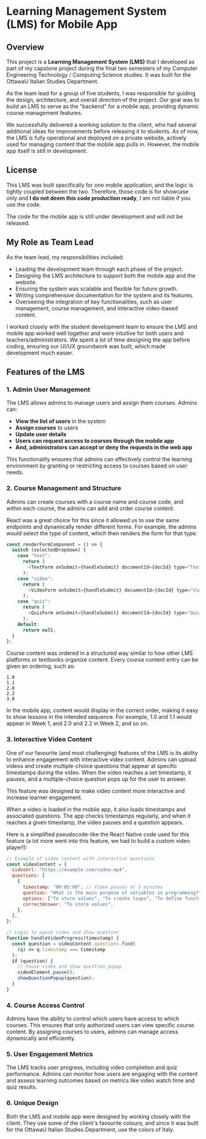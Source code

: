 # Learning Management System (LMS) for Mobile App

## Overview

This project is a **Learning Management System (LMS)** that I developed as part of my capstone project during the final two semesters of my Computer Engineering Technology / Computing Science studies. It was built for the OttawaU Italian Studies Department.

As the team lead for a group of five students, I was responsible for guiding the design, architecture, and overall direction of the project. Our goal was to build an LMS to serve as the "backend" for a mobile app, providing dynamic course management features.

We successfully delivered a working solution to the client, who had several additional ideas for improvements before releasing it to students. As of now, the LMS is fully operational and deployed on a private website, actively used for managing content that the mobile app pulls in. However, the mobile app itself is still in development.

## License

This LMS was built specifically for one mobile application, and the logic is tightly coupled between the two. Therefore, those code is for showcase only and **I do not deem this code production ready**, I am not liable if you use the code.

The code for the mobile app is still under development and will not be released.

## My Role as Team Lead

As the team lead, my responsibilities included:

- Leading the development team through each phase of the project.
- Designing the LMS architecture to support both the mobile app and the website.
- Ensuring the system was scalable and flexible for future growth.
- Writing comprehensive documentation for the system and its features.
- Overseeing the integration of key functionalities, such as user management, course management, and interactive video-based content.

I worked closely with the student development team to ensure the LMS and mobile app worked well together and were intuitive for both users and teachers/administrators. We spent a lot of time designing the app before coding, ensuring our UI/UX groundwork was built, which made development much easier.

## Features of the LMS

### 1. Admin User Management

The LMS allows admins to manage users and assign them courses. Admins can:

- **View the list of users** in the system
- **Assign courses** to users
- **Update user details**
- **Users can request access to courses through the mobile app**
- **And, administrators can accept or deny the requests in the web app**

This functionality ensures that admins can effectively control the learning environment by granting or restricting access to courses based on user needs.

### 2. Course Management and Structure

Admins can create courses with a course name and course code, and within each course, the admins can add and order course content.

React was a great choice for this since it allowed us to use the same endpoints and dynamically render different forms. For example, the admins would select the type of content, which then renders the form for that type:

```javascript
const renderFormComponent = () => {
  switch (selectedDropdown) {
    case "text":
      return (
        <TextForm onSubmit={handleSubmit} documentId={docId} type="Text" />
      );
    case "video":
      return (
        <VideoForm onSubmit={handleSubmit} documentId={docId} type="Video" />
      );
    case "quiz":
      return (
        <QuizForm onSubmit={handleSubmit} documentId={docId} type="Quiz" />
      );
    default:
      return null;
  }
};
```

Course content was ordered in a structured way similar to how other LMS platforms or textbooks organize content. Every course content entry can be given an ordering, such as:

```
1.0
1.1
2.0
2.2
3.0
```

In the mobile app, content would display in the correct order, making it easy to show lessons in the intended sequence. For example, 1.0 and 1.1 would appear in Week 1, and 2.0 and 2.2 in Week 2, and so on.

### 3. Interactive Video Content

One of our favourite (and most challenging) features of the LMS is its ability to enhance engagement with interactive video content. Admins can upload videos and create multiple-choice questions that appear at specific timestamps during the video. When the video reaches a set timestamp, it pauses, and a multiple-choice question pops up for the user to answer.

This feature was designed to make video content more interactive and increase learner engagement.

When a video is loaded in the mobile app, it also loads timestamps and associated questions. The app checks timestamps regularly, and when it reaches a given timestamp, the video pauses and a question appears.

Here is a simplified pseudocode-like the React Native code used for this feature (a lot more went into this feature, we had to build a custom video player!):

```javascript
// Example of video content with interactive questions
const videoContent = {
  videoUrl: "https://example.com/video.mp4",
  questions: [
    {
      timestamp: "00:05:00", // Video pauses at 5 minutes
      question: "What is the main purpose of variables in programming?",
      options: ["To store values", "To create loops", "To define functions"],
      correctAnswer: "To store values",
    },
  ],
};

// Logic to pause video and show question
function handleVideoProgress(timestamp) {
  const question = videoContent.questions.find(
    (q) => q.timestamp === timestamp
  );
  if (question) {
    // Pause video and show question popup
    videoElement.pause();
    showQuestionPopup(question);
  }
}
```

### 4. Course Access Control

Admins have the ability to control which users have access to which courses. This ensures that only authorized users can view specific course content. By assigning courses to users, admins can manage access dynamically and efficiently.

### 5. User Engagement Metrics

The LMS tracks user progress, including video completion and quiz performance. Admins can monitor how users are engaging with the content and assess learning outcomes based on metrics like video watch time and quiz results.

### 6. Unique Design

Both the LMS and mobile app were designed by working closely with the client. They use some of the client's favourite colours, and since it was built for the OttawaU Italian Studies Department, use the colors of Italy.